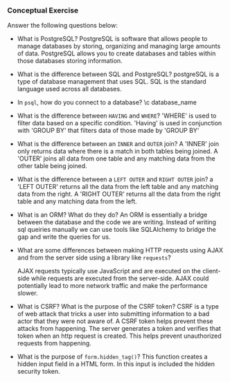 ### Conceptual Exercise

Answer the following questions below:

- What is PostgreSQL?
  PostgreSQL is software that allows people to manage databases by storing, organizing and managing large amounts of data. PostgreSQL allows you to create databases and tables within those databases storing information.

- What is the difference between SQL and PostgreSQL?
  postgreSQL is a type of database management that uses SQL. SQL is the standard language used across all databases.

- In `psql`, how do you connect to a database?
  \c database_name

- What is the difference between `HAVING` and `WHERE`?
  'WHERE' is used to filter data based on a specific condition. 'Having' is used in conjunction with 'GROUP BY' that filters data of those made by 'GROUP BY'

- What is the difference between an `INNER` and `OUTER` join?
  A 'INNER' join only returns data where there is a match in both tables being joined.
  A 'OUTER' joins all data from one table and any matching data from the other table being joined.

- What is the difference between a `LEFT OUTER` and `RIGHT OUTER` join?
  a 'LEFT OUTER' returns all the data from the left table and any matching data from the right.
  A 'RIGHT OUTER' returns all the data from the right table and any matching data from the left.
- What is an ORM? What do they do?
  An ORM is essentially a bridge between the database and the code we are writing. Instead of writing sql queiries manually we can use tools like SQLAlchemy to bridge the gap and write the queries for us.

- What are some differences between making HTTP requests using AJAX
  and from the server side using a library like `requests`?

  AJAX requests typically use JavaScript and are executed on the client-side while requests are executed from the server-side. AJAX could potentially lead to more network traffic and make the performance slower.

- What is CSRF? What is the purpose of the CSRF token?
  CSRF is a type of web attack that tricks a user into submitting information to a bad actor that they were not aware of. A CSRF token helps prevent these attacks from happening. The server generates a token and verifies that token when an http request is created. This helps prevent unauthorized requests from happening.
- What is the purpose of `form.hidden_tag()`?
  This function creates a hidden input field in a HTML form. In this input is included the hidden security token.
